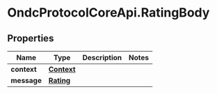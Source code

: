 # OndcProtocolCoreApi.RatingBody

## Properties
Name | Type | Description | Notes
------------ | ------------- | ------------- | -------------
**context** | [**Context**](Context.md) |  | 
**message** | [**Rating**](Rating.md) |  | 
